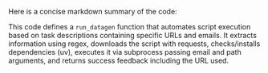 Here is a concise markdown summary of the code:

This code defines a `run_datagen` function that automates script execution based on task descriptions containing specific URLs and emails. It extracts information using regex, downloads the script with requests, checks/installs dependencies (uv), executes it via subprocess passing email and path arguments, and returns success feedback including the URL used.